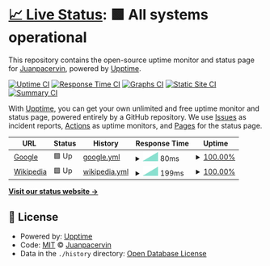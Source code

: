 # [📈 Live Status](https://Juanpacervin.github.io/waikipruebas): <!--live status--> **🟩 All systems operational**

This repository contains the open-source uptime monitor and status page for [Juanpacervin](https://Juanpacervin.github.io/waikipruebas), powered by [Upptime](https://github.com/upptime/upptime).

[![Uptime CI](https://github.com/Juanpacervin/waikipruebas/workflows/Uptime%20CI/badge.svg)](https://github.com/Juanpacervin/waikipruebas/actions?query=workflow%3A%22Uptime+CI%22)
[![Response Time CI](https://github.com/Juanpacervin/waikipruebas/workflows/Response%20Time%20CI/badge.svg)](https://github.com/Juanpacervin/waikipruebas/actions?query=workflow%3A%22Response+Time+CI%22)
[![Graphs CI](https://github.com/Juanpacervin/waikipruebas/workflows/Graphs%20CI/badge.svg)](https://github.com/Juanpacervin/waikipruebas/actions?query=workflow%3A%22Graphs+CI%22)
[![Static Site CI](https://github.com/Juanpacervin/waikipruebas/workflows/Static%20Site%20CI/badge.svg)](https://github.com/Juanpacervin/waikipruebas/actions?query=workflow%3A%22Static+Site+CI%22)
[![Summary CI](https://github.com/Juanpacervin/waikipruebas/workflows/Summary%20CI/badge.svg)](https://github.com/Juanpacervin/waikipruebas/actions?query=workflow%3A%22Summary+CI%22)

With [Upptime](https://upptime.js.org), you can get your own unlimited and free uptime monitor and status page, powered entirely by a GitHub repository. We use [Issues](https://github.com/Juanpacervin/waikipruebas/issues) as incident reports, [Actions](https://github.com/Juanpacervin/waikipruebas/actions) as uptime monitors, and [Pages](https://Juanpacervin.github.io/waikipruebas) for the status page.

<!--start: status pages-->
<!-- This summary is generated by Upptime (https://github.com/upptime/upptime) -->
<!-- Do not edit this manually, your changes will be overwritten -->
<!-- prettier-ignore -->
| URL | Status | History | Response Time | Uptime |
| --- | ------ | ------- | ------------- | ------ |
| <img alt="" src="https://favicons.githubusercontent.com/www.google.com" height="13"> [Google](https://www.google.com) | 🟩 Up | [google.yml](https://github.com/Juanpacervin/waikipruebas/commits/HEAD/history/google.yml) | <details><summary><img alt="Response time graph" src="./graphs/google/response-time-week.png" height="20"> 80ms</summary><br><a href="https://Juanpacervin.github.io/waikipruebas/history/google"><img alt="Response time 80" src="https://img.shields.io/endpoint?url=https%3A%2F%2Fraw.githubusercontent.com%2FJuanpacervin%2Fwaikipruebas%2FHEAD%2Fapi%2Fgoogle%2Fresponse-time.json"></a><br><a href="https://Juanpacervin.github.io/waikipruebas/history/google"><img alt="24-hour response time 80" src="https://img.shields.io/endpoint?url=https%3A%2F%2Fraw.githubusercontent.com%2FJuanpacervin%2Fwaikipruebas%2FHEAD%2Fapi%2Fgoogle%2Fresponse-time-day.json"></a><br><a href="https://Juanpacervin.github.io/waikipruebas/history/google"><img alt="7-day response time 80" src="https://img.shields.io/endpoint?url=https%3A%2F%2Fraw.githubusercontent.com%2FJuanpacervin%2Fwaikipruebas%2FHEAD%2Fapi%2Fgoogle%2Fresponse-time-week.json"></a><br><a href="https://Juanpacervin.github.io/waikipruebas/history/google"><img alt="30-day response time 80" src="https://img.shields.io/endpoint?url=https%3A%2F%2Fraw.githubusercontent.com%2FJuanpacervin%2Fwaikipruebas%2FHEAD%2Fapi%2Fgoogle%2Fresponse-time-month.json"></a><br><a href="https://Juanpacervin.github.io/waikipruebas/history/google"><img alt="1-year response time 80" src="https://img.shields.io/endpoint?url=https%3A%2F%2Fraw.githubusercontent.com%2FJuanpacervin%2Fwaikipruebas%2FHEAD%2Fapi%2Fgoogle%2Fresponse-time-year.json"></a></details> | <details><summary><a href="https://Juanpacervin.github.io/waikipruebas/history/google">100.00%</a></summary><a href="https://Juanpacervin.github.io/waikipruebas/history/google"><img alt="All-time uptime 100.00%" src="https://img.shields.io/endpoint?url=https%3A%2F%2Fraw.githubusercontent.com%2FJuanpacervin%2Fwaikipruebas%2FHEAD%2Fapi%2Fgoogle%2Fuptime.json"></a><br><a href="https://Juanpacervin.github.io/waikipruebas/history/google"><img alt="24-hour uptime 100.00%" src="https://img.shields.io/endpoint?url=https%3A%2F%2Fraw.githubusercontent.com%2FJuanpacervin%2Fwaikipruebas%2FHEAD%2Fapi%2Fgoogle%2Fuptime-day.json"></a><br><a href="https://Juanpacervin.github.io/waikipruebas/history/google"><img alt="7-day uptime 100.00%" src="https://img.shields.io/endpoint?url=https%3A%2F%2Fraw.githubusercontent.com%2FJuanpacervin%2Fwaikipruebas%2FHEAD%2Fapi%2Fgoogle%2Fuptime-week.json"></a><br><a href="https://Juanpacervin.github.io/waikipruebas/history/google"><img alt="30-day uptime 100.00%" src="https://img.shields.io/endpoint?url=https%3A%2F%2Fraw.githubusercontent.com%2FJuanpacervin%2Fwaikipruebas%2FHEAD%2Fapi%2Fgoogle%2Fuptime-month.json"></a><br><a href="https://Juanpacervin.github.io/waikipruebas/history/google"><img alt="1-year uptime 100.00%" src="https://img.shields.io/endpoint?url=https%3A%2F%2Fraw.githubusercontent.com%2FJuanpacervin%2Fwaikipruebas%2FHEAD%2Fapi%2Fgoogle%2Fuptime-year.json"></a></details>
| <img alt="" src="https://favicons.githubusercontent.com/en.wikipedia.org" height="13"> [Wikipedia](https://en.wikipedia.org) | 🟩 Up | [wikipedia.yml](https://github.com/Juanpacervin/waikipruebas/commits/HEAD/history/wikipedia.yml) | <details><summary><img alt="Response time graph" src="./graphs/wikipedia/response-time-week.png" height="20"> 199ms</summary><br><a href="https://Juanpacervin.github.io/waikipruebas/history/wikipedia"><img alt="Response time 199" src="https://img.shields.io/endpoint?url=https%3A%2F%2Fraw.githubusercontent.com%2FJuanpacervin%2Fwaikipruebas%2FHEAD%2Fapi%2Fwikipedia%2Fresponse-time.json"></a><br><a href="https://Juanpacervin.github.io/waikipruebas/history/wikipedia"><img alt="24-hour response time 199" src="https://img.shields.io/endpoint?url=https%3A%2F%2Fraw.githubusercontent.com%2FJuanpacervin%2Fwaikipruebas%2FHEAD%2Fapi%2Fwikipedia%2Fresponse-time-day.json"></a><br><a href="https://Juanpacervin.github.io/waikipruebas/history/wikipedia"><img alt="7-day response time 199" src="https://img.shields.io/endpoint?url=https%3A%2F%2Fraw.githubusercontent.com%2FJuanpacervin%2Fwaikipruebas%2FHEAD%2Fapi%2Fwikipedia%2Fresponse-time-week.json"></a><br><a href="https://Juanpacervin.github.io/waikipruebas/history/wikipedia"><img alt="30-day response time 199" src="https://img.shields.io/endpoint?url=https%3A%2F%2Fraw.githubusercontent.com%2FJuanpacervin%2Fwaikipruebas%2FHEAD%2Fapi%2Fwikipedia%2Fresponse-time-month.json"></a><br><a href="https://Juanpacervin.github.io/waikipruebas/history/wikipedia"><img alt="1-year response time 199" src="https://img.shields.io/endpoint?url=https%3A%2F%2Fraw.githubusercontent.com%2FJuanpacervin%2Fwaikipruebas%2FHEAD%2Fapi%2Fwikipedia%2Fresponse-time-year.json"></a></details> | <details><summary><a href="https://Juanpacervin.github.io/waikipruebas/history/wikipedia">100.00%</a></summary><a href="https://Juanpacervin.github.io/waikipruebas/history/wikipedia"><img alt="All-time uptime 100.00%" src="https://img.shields.io/endpoint?url=https%3A%2F%2Fraw.githubusercontent.com%2FJuanpacervin%2Fwaikipruebas%2FHEAD%2Fapi%2Fwikipedia%2Fuptime.json"></a><br><a href="https://Juanpacervin.github.io/waikipruebas/history/wikipedia"><img alt="24-hour uptime 100.00%" src="https://img.shields.io/endpoint?url=https%3A%2F%2Fraw.githubusercontent.com%2FJuanpacervin%2Fwaikipruebas%2FHEAD%2Fapi%2Fwikipedia%2Fuptime-day.json"></a><br><a href="https://Juanpacervin.github.io/waikipruebas/history/wikipedia"><img alt="7-day uptime 100.00%" src="https://img.shields.io/endpoint?url=https%3A%2F%2Fraw.githubusercontent.com%2FJuanpacervin%2Fwaikipruebas%2FHEAD%2Fapi%2Fwikipedia%2Fuptime-week.json"></a><br><a href="https://Juanpacervin.github.io/waikipruebas/history/wikipedia"><img alt="30-day uptime 100.00%" src="https://img.shields.io/endpoint?url=https%3A%2F%2Fraw.githubusercontent.com%2FJuanpacervin%2Fwaikipruebas%2FHEAD%2Fapi%2Fwikipedia%2Fuptime-month.json"></a><br><a href="https://Juanpacervin.github.io/waikipruebas/history/wikipedia"><img alt="1-year uptime 100.00%" src="https://img.shields.io/endpoint?url=https%3A%2F%2Fraw.githubusercontent.com%2FJuanpacervin%2Fwaikipruebas%2FHEAD%2Fapi%2Fwikipedia%2Fuptime-year.json"></a></details>

<!--end: status pages-->

[**Visit our status website →**](https://Juanpacervin.github.io/waikipruebas)

## 📄 License

- Powered by: [Upptime](https://github.com/upptime/upptime)
- Code: [MIT](./LICENSE) © [Juanpacervin](https://Juanpacervin.github.io/waikipruebas)
- Data in the `./history` directory: [Open Database License](https://opendatacommons.org/licenses/odbl/1-0/)
